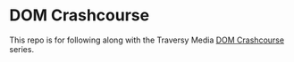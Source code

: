 # DOM Crashcourse

This repo is for following along with the Traversy Media [DOM Crashcourse](https://www.youtube.com/watch?v=0ik6X4DJKCc&list=PLillGF-RfqbYE6Ik_EuXA2iZFcE082B3s) series.
